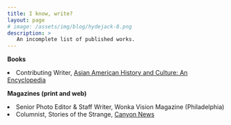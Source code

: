 ```yaml
---
title: I know, write?
layout: page
# image: /assets/img/blog/hydejack-8.png
description: >
   An incomplete list of published works.
---
```


**Books**
<li>Contributing Writer, <a href="https://books.google.com/books?id=OvBnBwAAQBAJ&printsec=frontcover#v=onepage&q=murriel&f=false" target="_blank">Asian American History and Culture: An Encyclopedia</a></li>

**Magazines (print and web)**
<li>Senior Photo Editor & Staff Writer, Wonka Vision Magazine (Philadelphia)</a></li>

<li>Columnist, Stories of the Strange, <a href="http://www.canyon-news.com" target="_blank">Canyon News</a></li>
